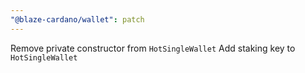 ```yaml
---
"@blaze-cardano/wallet": patch
---
```


Remove private constructor from `HotSingleWallet`
Add staking key to `HotSingleWallet`
